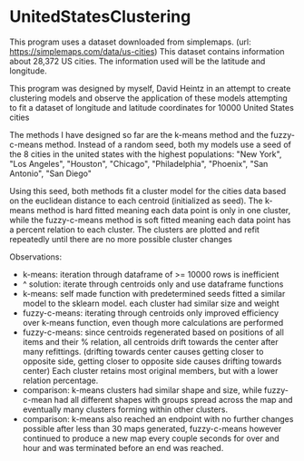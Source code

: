 # UnitedStatesClustering
This program uses a dataset downloaded from simplemaps.
(url: https://simplemaps.com/data/us-cities)
This dataset contains information about 28,372 US cities.
The information used will be the latitude and longitude. 

This program was designed by myself, David Heintz in an attempt to create clustering models and observe the application of these models attempting to fit a dataset of longitude and latitude coordinates for 10000 United States cities

The methods I have designed so far are the k-means method and the fuzzy-c-means method. Instead of a random seed, both my models use a seed of the 8 cities in the united states with the highest populations: "New York", "Los Angeles", "Houston", "Chicago", "Philadelphia", "Phoenix", "San Antonio", "San Diego"

Using this seed, both methods fit a cluster model for the cities data based on the euclidean distance to each centroid (initialized as seed). The k-means method is hard fitted meaning each data point is only in one cluster, while the fuzzy-c-means method is soft fitted meaning each data point has a percent relation to each cluster. The clusters are plotted and refit repeatedly until there are no more possible cluster changes 

Observations:
- k-means: iteration through dataframe of >= 10000 rows is inefficient
- ^ solution: iterate through centroids only and use dataframe functions
- k-means: self made function with predetermined seeds fitted a similar model to the sklearn model. each cluster had similar size and weight
- fuzzy-c-means: iterating through centroids only improved efficiency over k-means function, even though more calculations are performed
- fuzzy-c-means: since centroids regenerated based on positions of all items and their % relation, all centroids drift towards the center after many refittings. (drifting towards center causes getting closer to opposite side, getting closer to opposite side causes drifting towards center) Each cluster retains most original members, but with a lower relation percentage.
- comparison: k-means clusters had similar shape and size, while fuzzy-c-mean had all different shapes with groups spread across the map and eventually many clusters forming within other clusters. 
- comparison: k-means also reached an endpoint with no further changes possible after less than 30 maps generated, fuzzy-c-means however continued to produce a new map every couple seconds for over and hour and was terminated before an end was reached.
